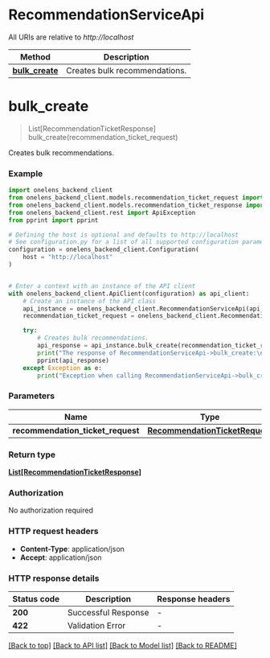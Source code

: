 # RecommendationServiceApi

All URIs are relative to *http://localhost*

Method | Description
------------- | -------------
[**bulk_create**](RecommendationServiceApi.md#bulk_create) | Creates bulk recommendations.


# **bulk_create**
> List[RecommendationTicketResponse] bulk_create(recommendation_ticket_request)

Creates bulk recommendations.

### Example


```python
import onelens_backend_client
from onelens_backend_client.models.recommendation_ticket_request import RecommendationTicketRequest
from onelens_backend_client.models.recommendation_ticket_response import RecommendationTicketResponse
from onelens_backend_client.rest import ApiException
from pprint import pprint

# Defining the host is optional and defaults to http://localhost
# See configuration.py for a list of all supported configuration parameters.
configuration = onelens_backend_client.Configuration(
    host = "http://localhost"
)


# Enter a context with an instance of the API client
with onelens_backend_client.ApiClient(configuration) as api_client:
    # Create an instance of the API class
    api_instance = onelens_backend_client.RecommendationServiceApi(api_client)
    recommendation_ticket_request = onelens_backend_client.RecommendationTicketRequest() # RecommendationTicketRequest | 

    try:
        # Creates bulk recommendations.
        api_response = api_instance.bulk_create(recommendation_ticket_request)
        print("The response of RecommendationServiceApi->bulk_create:\n")
        pprint(api_response)
    except Exception as e:
        print("Exception when calling RecommendationServiceApi->bulk_create: %s\n" % e)
```



### Parameters


Name | Type | Description  | Notes
------------- | ------------- | ------------- | -------------
 **recommendation_ticket_request** | [**RecommendationTicketRequest**](RecommendationTicketRequest.md)|  | 

### Return type

[**List[RecommendationTicketResponse]**](RecommendationTicketResponse.md)

### Authorization

No authorization required

### HTTP request headers

 - **Content-Type**: application/json
 - **Accept**: application/json

### HTTP response details

| Status code | Description | Response headers |
|-------------|-------------|------------------|
**200** | Successful Response |  -  |
**422** | Validation Error |  -  |

[[Back to top]](#) [[Back to API list]](../README.md#documentation-for-api-endpoints) [[Back to Model list]](../README.md#documentation-for-models) [[Back to README]](../README.md)

